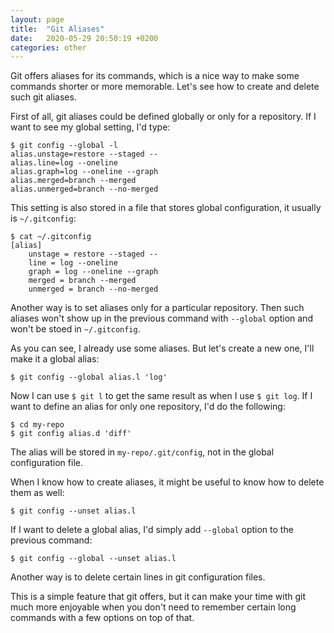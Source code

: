 ```yaml
---
layout: page
title:  "Git Aliases"
date:   2020-05-29 20:50:19 +0200
categories: other
---
```


Git offers aliases for its commands, which is a nice way to make some commands shorter or more memorable. Let's see how to create and delete such git aliases.

First of all, git aliases could be defined globally or only for a repository. If I want to see my global setting, I'd type:

```
$ git config --global -l
alias.unstage=restore --staged --
alias.line=log --oneline
alias.graph=log --oneline --graph
alias.merged=branch --merged
alias.unmerged=branch --no-merged
```

This setting is also stored in a file that stores global configuration, it usually is `~/.gitconfig`:

```
$ cat ~/.gitconfig 
[alias]
	unstage = restore --staged --
	line = log --oneline
	graph = log --oneline --graph
	merged = branch --merged
	unmerged = branch --no-merged
```

Another way is to set aliases only for a particular repository. Then such aliases won't show up in the previous command with `--global` option and won't be stoed in `~/.gitconfig`.

As you can see, I already use some aliases. But let's create a new one, I'll make it a global alias:

```
$ git config --global alias.l 'log'
```

Now I can use `$ git l` to get the same result as when I use `$ git log`. If I want to define an alias for only one repository, I'd do the following:

```
$ cd my-repo
$ git config alias.d 'diff'
```

The alias will be stored in `my-repo/.git/config`, not in the global configuration file.

When I know how to create aliases, it might be useful to know how to delete them as well:

```
$ git config --unset alias.l
```

If I want to delete a global alias, I'd simply add `--global` option to the previous command:

```
$ git config --global --unset alias.l
```

Another way is to delete certain lines in git configuration files.

This is a simple feature that git offers, but it can make your time with git much more enjoyable when you don't need to remember certain long commands with a few options on top of that.